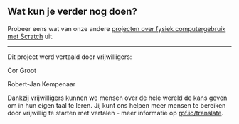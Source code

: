 ## Wat kun je verder nog doen?

Probeer eens wat van onze andere [projecten over fysiek computergebruik met Scratch](https://projects.raspberrypi.org/nl-NL/projects?software%5B%5D=scratch&hardware%5B%5D=electronic-components) uit.


***
Dit project werd vertaald door vrijwilligers:

Cor Groot

Robert-Jan Kempenaar

Dankzij vrijwilligers kunnen we mensen over de hele wereld de kans geven om in hun eigen taal te leren. Jij kunt ons helpen meer mensen te bereiken door vrijwillig te starten met vertalen - meer informatie op [rpf.io/translate](https://rpf.io/translate).